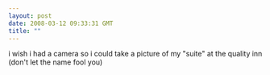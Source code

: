 ```yaml
---
layout: post
date: 2008-03-12 09:33:31 GMT
title: ""
---
```

i wish i had a camera so i could take a picture of my "suite" at the quality inn (don't let the name fool you)